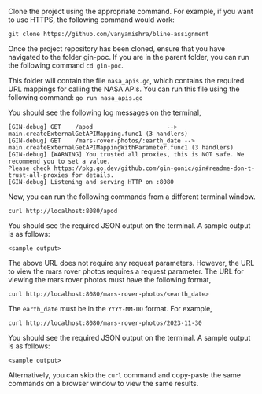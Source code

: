 Clone the project using the appropriate command. For example, if you want to use HTTPS, the following command would work:

`git clone https://github.com/vanyamishra/bline-assignment`

Once the project repository has been cloned, ensure that you have navigated to the folder gin-poc. If you are in the parent folder, you can run the following command `cd gin-poc`.

This folder will contain the file `nasa_apis.go`, which contains the required URL mappings for calling the NASA APIs. You can run this file using the following command:
`go run nasa_apis.go`

You should see the following log messages on the terminal,
```
[GIN-debug] GET    /apod                     --> main.createExternalGetAPIMapping.func1 (3 handlers)
[GIN-debug] GET    /mars-rover-photos/:earth_date --> main.createExternalGetAPIMappingWithParameter.func1 (3 handlers)
[GIN-debug] [WARNING] You trusted all proxies, this is NOT safe. We recommend you to set a value.
Please check https://pkg.go.dev/github.com/gin-gonic/gin#readme-don-t-trust-all-proxies for details.
[GIN-debug] Listening and serving HTTP on :8080
```

Now, you can run the following commands from a different terminal window.

`curl http://localhost:8080/apod`

You should see the required JSON output on the terminal. A sample output is as follows:
```
<sample output>
```

The above URL does not require any request parameters. However, the URL to view the mars rover photos requires a request parameter. The URL for viewing the mars rover photos must have the following format,

`curl http://localhost:8080/mars-rover-photos/<earth_date>`

The `earth_date` must be in the `YYYY-MM-DD` format. For example,

`curl http://localhost:8080/mars-rover-photos/2023-11-30`

You should see the required JSON output on the terminal. A sample output is as follows:
```
<sample output>
```

Alternatively, you can skip the `curl` command and copy-paste the same commands on a browser window to view the same results.